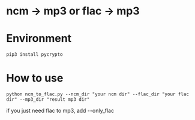 # ncm -> mp3 or flac -> mp3


# Environment
```
pip3 install pycrypto
```


# How to use
```
python ncm_to_flac.py --ncm_dir "your ncm dir" --flac_dir "your flac dir" --mp3_dir "result mp3 dir" 
```
if you just need flac to mp3, add  --only_flac 

